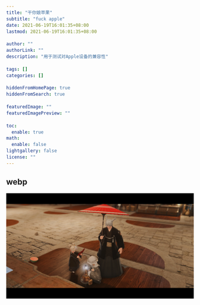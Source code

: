 ```yaml
---
title: "干你娘苹果"
subtitle: "fuck apple"
date: 2021-06-19T16:01:35+08:00
lastmod: 2021-06-19T16:01:35+08:00

author: ""
authorLink: ""
description: "用于测试对Apple设备的兼容性"

tags: []
categories: []

hiddenFromHomePage: true
hiddenFromSearch: true

featuredImage: ""
featuredImagePreview: ""

toc:
  enable: true
math:
  enable: false
lightgallery: false
license: ""
---
```


## webp

![](test.webp)

